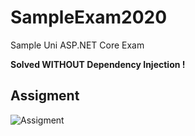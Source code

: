 # SampleExam2020
Sample Uni ASP.NET Core Exam

**Solved WITHOUT Dependency Injection !**

## Assigment

![Assigment](https://i.ibb.co/BNpwpMG/Screenshot-2020-11-28-2020-11-01-programming-with-dot-net-png-2020-11-01-programming-with-dot-net-pd.png)
